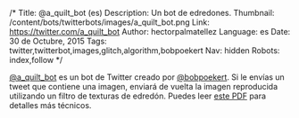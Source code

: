 /*
Title: @a_quilt_bot (es)
Description: Un bot de edredones.
Thumbnail: /content/bots/twitterbots/images/a_quilt_bot.png
Link: https://twitter.com/a_quilt_bot
Author: hectorpalmatellez
Language: es
Date: 30 de Octubre, 2015
Tags: twitter,twitterbot,images,glitch,algorithm,bobpoekert
Nav: hidden
Robots: index,follow
*/

[@a_quilt_bot](https://twitter.com/a_quilt_bot) es un bot de Twitter creado por [@bobpoekert](https://twitter.com/bobpoekert). Si le envías un tweet que contiene una imagen, enviará de vuelta la imagen reproducida utilizando un filtro de texturas de edredón. Puedes leer [este PDF](http://www.cs.cornell.edu/~dph/papers/seg-ijcv.pdf) para detalles más técnicos.
